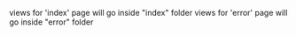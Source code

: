 views for 'index' page will go inside "index" folder
views for 'error' page will go inside "error" folder